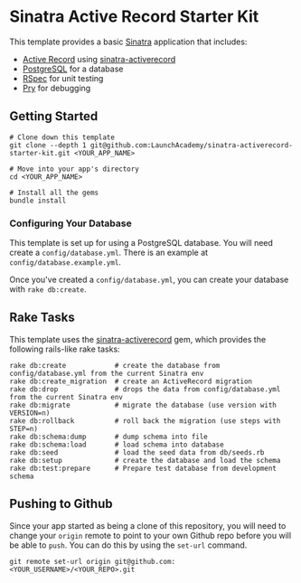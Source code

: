 # Sinatra Active Record Starter Kit

This template provides a basic [Sinatra](http://www.sinatrarb.com/) application
that includes:

- [Active Record](http://guides.rubyonrails.org/active_record_querying.html)
using [sinatra-activerecord](https://github.com/janko-m/sinatra-activerecord)
- [PostgreSQL](http://www.postgresql.org/) for a database
- [RSpec](https://github.com/rspec/rspec) for unit testing
- [Pry](https://github.com/pry/pry) for debugging

## Getting Started

```no-highlight
# Clone down this template
git clone --depth 1 git@github.com:LaunchAcademy/sinatra-activerecord-starter-kit.git <YOUR_APP_NAME>

# Move into your app's directory
cd <YOUR_APP_NAME>

# Install all the gems
bundle install
```

### Configuring Your Database

This template is set up for using a PostgreSQL database. You will need create a
`config/database.yml`. There is an example at `config/database.example.yml`.

Once you've created a `config/database.yml`, you can create your database with
`rake db:create`.

## Rake Tasks

This template uses the [sinatra-activerecord](https://github.com/janko-m/sinatra-activerecord)
gem, which provides the following rails-like rake tasks:

```no-highlight
rake db:create            # create the database from config/database.yml from the current Sinatra env
rake db:create_migration  # create an ActiveRecord migration
rake db:drop              # drops the data from config/database.yml from the current Sinatra env
rake db:migrate           # migrate the database (use version with VERSION=n)
rake db:rollback          # roll back the migration (use steps with STEP=n)
rake db:schema:dump       # dump schema into file
rake db:schema:load       # load schema into database
rake db:seed              # load the seed data from db/seeds.rb
rake db:setup             # create the database and load the schema
rake db:test:prepare      # Prepare test database from development schema
```

## Pushing to Github

Since your app  started as being a clone of this repository, you will
need to change your `origin` remote to point to your own Github repo before you
will be able to `push`. You can do this by using the `set-url` command.

```no-highlight
git remote set-url origin git@github.com:<YOUR_USERNAME>/<YOUR_REPO>.git
```
